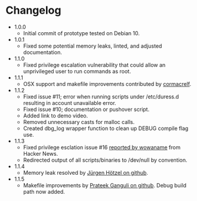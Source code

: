 # Changelog
 - 1.0.0
   - Initial commit of prototype tested on Debian 10.
 - 1.0.1
   - Fixed some potential memory leaks, linted, and adjusted documentation.
 - 1.1.0
   - Fixed privilege escalation vulnerability that could allow an unprivileged user to run commands as root.
 - 1.1.1
   - OSX support and makefile improvements contributed by [cormacrelf](https://github.com/cormacrelf).
 - 1.1.2
   - Fixed issue #11; error when running scripts under /etc/duress.d resulting in account unavailable error.
   - Fixed issue #10; documentation or pushover script.
   - Added link to demo video.
   - Removed unnecessary casts for malloc calls.
   - Created dbg_log wrapper function to clean up DEBUG compile flag use.
 - 1.1.3
   - Fixed privilege esclation issue #16 [reported by wowaname](https://news.ycombinator.com/item?id=28276200) from Hacker News.
   - Redirected output of all scripts/binaries to /dev/null by convention.
 - 1.1.4
   - Memory leak resolved by [Jürgen Hötzel on github](https://github.com/juergenhoetzel).
 - 1.1.5
   - Makefile improvements by [Prateek Ganguli on github](https://github.com/pganguli). Debug build path now added.
